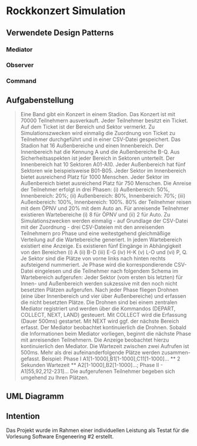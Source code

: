  # Rockkonzert Simulation

 ## Verwendete Design Patterns

 ### Mediator

 ### Observer

 ### Command

 ## Aufgabenstellung

 > Eine Band gibt ein Konzert in einem Stadion. Das Konzert ist mit 70000 Teilnehmern ausverkauft.
Jeder Teilnehmer besitzt ein Ticket. Auf dem Ticket ist der Bereich und Sektor vermerkt. Zu
Simulationszwecken wird einmalig die Zuordnung von Ticket zu Teilnehmer durchgeführt und in
einer CSV-Datei gespeichert. Das Stadion hat 16 Außenbereiche und einen Innenbereich. Der
Innenbereich hat die Kennung A und die Außenbereiche B-Q. Aus Sicherheitsaspekten ist jeder
Bereich in Sektoren unterteilt. Der Innenbereich hat 10 Sektoren A01-A10. Jeder Außenbereich hat
fünf Sektoren wie beispielsweise B01-B05. Jeder Sektor im Innenbereich bietet ausreichend Platz
für 1000 Menschen. Jeder Sektor im Außenbereich bietet ausreichend Platz für 750 Menschen.
Die Anreise der Teilnehmer erfolgt in drei Phasen: (i) Außenbereich: 50%, Innenbereich: 20%; (ii)
Außenbereich: 80%, Innenbereich: 70%; (iii) Außenbereich: 100%, Innenbereich: 100%. 80% der
Teilnehmer reisen mit dem ÖPNV und 20% mit dem Auto an. Für anreisende Teilnehmer existieren
Wartebereiche (i) 8 für ÖPNV und (ii) 2 für Auto. Zu Simulationszwecken werden einmalig - auf
Grundlage der CSV-Datei mit der Zuordnung - drei CSV-Dateien mit den anreisenden Teilnehmern
pro Phase und eine weitestgehend gleichmäßige Verteilung auf die Wartebereiche generiert. In
jedem Wartebereich existiert eine Anzeige. Es existieren fünf Eingänge in Abhängigkeit von den
Bereichen (i) A (ii) B-D (iii) E-G (iv) H-K (v) L-O und (vi) P, Q. Je Sektor sind die Plätze von vorne
links nach hinten rechts aufsteigend nummeriert. Je Phase wird die korrespondierende CSV-Datei
eingelesen und die Teilnehmer nach folgendem Schema im Wartebereich aufgerufen: Jeder Sektor
(vom ersten bis letzten) für Innen- und Außenbereich werden sukzessive mit den noch nicht
besetzten Plätzen aufgerufen. Nach jeder Phase fliegen Drohnen (eine über Innenbereich und vier
über Außenbereiche) und erfassen die nicht besetzten Plätze. Die Drohnen sind bei einem
zentralen Mediator registriert und werden über die Kommandos (DEPART, COLLECT, NEXT,
LAND) gesteuert. Mit COLLECT wird die Erfassung (Dauer 500ms) gestartet. Mit NEXT wird ggf.
der nächste Bereich erfasst. Der Mediator beobachtet kontinuierlich die Drohnen. Sobald die
Informationen beim Mediator vorliegen, beginnt die nächste Phase mit anreisenden Teilnehmern.
Die Anzeige beobachtet hierzu kontinuierlich den Mediator. Die Wartezeit zwischen zwei Aufrufen
ist 500ms. Mehr als drei aufeinanderfolgende Plätze werden zusammen-gefasst. Beispiel: Phase I
A1[1-1000],B1[1-1000],C11[1-1000]... ** 2 Sekunden Wartezeit ** A2[1-1000],B2[1-1000]...;
Phase II - A1[55,92,212-231]... Die aufgerufenen Teilnehmer begeben sich umgehend zu Ihren
Plätzen.

 ## UML Diagramm

 <insert here>

 ## Intention 
 Das Projekt wurde im Rahmen einer individuellen Leistung als Testat für die Vorlesung Software Engeneering #2 erstellt.
